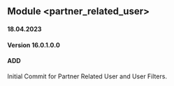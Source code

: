## Module <partner_related_user>

#### 18.04.2023
#### Version 16.0.1.0.0
#### ADD
Initial Commit for Partner Related User and User Filters.
